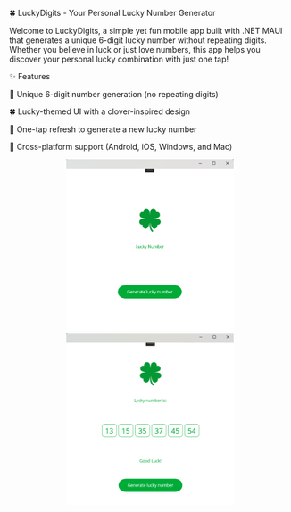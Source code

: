 🍀 LuckyDigits - Your Personal Lucky Number Generator

Welcome to LuckyDigits, a simple yet fun mobile app built with .NET MAUI that generates a unique 6-digit lucky number without repeating digits. Whether you believe in luck or just love numbers, this app helps you discover your personal lucky combination with just one tap!

✨ Features

🎲 Unique 6-digit number generation (no repeating digits)

🍀 Lucky-themed UI with a clover-inspired design

🔄 One-tap refresh to generate a new lucky number

📱 Cross-platform support (Android, iOS, Windows, and Mac)


<p align="center">
    <img src="luck1.png" width="300">
    <img src="luck2.png" width="300">
</p>
